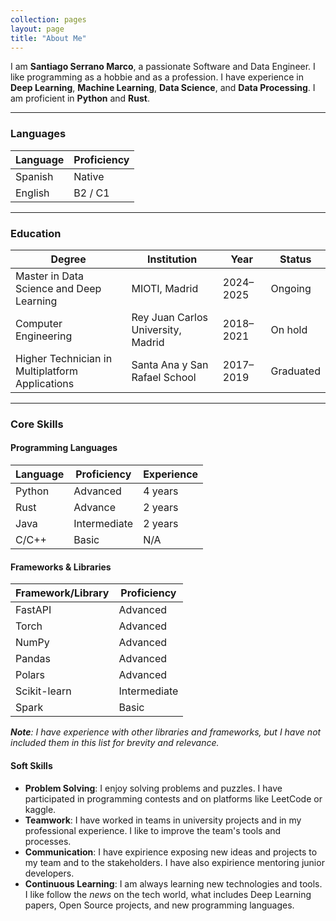 ```yaml
---
collection: pages
layout: page
title: "About Me"
---
```



I am **Santiago Serrano Marco**, a passionate Software and Data Engineer. I like programming as a hobbie and as a profession. I have experience in **Deep Learning**, **Machine Learning**, **Data Science**, and **Data Processing**. I am proficient in **Python** and **Rust**.

---

### Languages

| Language | Proficiency |
|----------|-------------|
| Spanish  | Native      |
| English  | B2 / C1     |


---

### Education

| Degree                                         | Institution                       | Year       | Status |
|------------------------------------------------|------------------------------------|------------| -------|
| Master in Data Science and Deep Learning       | MIOTI, Madrid                     | 2024–2025  | Ongoing|
| Computer Engineering                           | Rey Juan Carlos University, Madrid| 2018–2021  | On hold|
| Higher Technician in Multiplatform Applications| Santa Ana y San Rafael School     | 2017–2019  | Graduated |


---


### Core Skills

#### Programming Languages

| Language   | Proficiency | Experience |
|------------|-------------|------------|
| Python     | Advanced    | 4 years    |
| Rust       | Advance     | 2 years    |
| Java       | Intermediate| 2 years    |
| C/C++      | Basic       | N/A        |

#### Frameworks & Libraries

| Framework/Library | Proficiency  |
|-------------------|--------------|
| FastAPI           | Advanced     |
| Torch             | Advanced     |
| NumPy             | Advanced     |
| Pandas            | Advanced     |
| Polars            | Advanced     |
| Scikit-learn      | Intermediate |
| Spark             | Basic        |

***Note**: I have experience with other libraries and frameworks, but I have not included them in this list for brevity and relevance.*

#### Soft Skills

- **Problem Solving**: I enjoy solving problems and puzzles. I have participated in programming contests and on platforms like LeetCode or kaggle.
- **Teamwork**: I have worked in teams in university projects and in my professional experience. I like to improve the team's tools and processes.
- **Communication**: I have expirience exposing new ideas and projects to my team and to the stakeholders. I have also expirience mentoring junior developers.
- **Continuous Learning**: I am always learning new technologies and tools. I like follow the *news* on the tech world, what includes Deep Learning papers, Open Source projects, and new programming languages.
